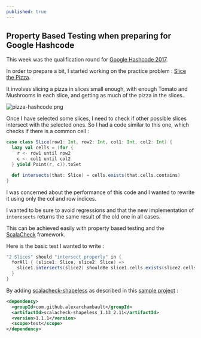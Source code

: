 ```yaml
---
published: true
---
```

## Property Based Testing when preparing for Google Hashcode

This week was the qualification round for [Google Hashcode 2017](https://hashcode.withgoogle.com/).

In order to prepare a bit, I started working on the practice problem : [Slice the Pizza]({{site.baseurl}}/assets/pizza.pdf).

It involves slicing a pizza in slices small enough, with enough Tomato and Mushrooms in each slice, and getting as much of the pizza in the slices.

![pizza-hashcode.png]({{site.baseurl}}/assets/pizza-hashcode.png)

Once I have selected some slices, I need to check if other possible slices intersect with the selected ones.
So I had a code similar to this one, which checks if there is a common cell :

```scala
case class Slice(row1: Int, row2: Int, col1: Int, col2: Int) {
  lazy val cells = (for {
    r <- row1 until row2
    c <- col1 until col2
  } yield Point(r, c)).toSet

  def intersects(that: Slice) = cells.exists(that.cells.contains)
}
```

I was concerned about the performance of this code and I wanted to rewrite it using only the col and row indices.

I wanted to be sure to avoid regressions and that the new implementation of `interesects` returns the same result of the old one in all cases.

This can be achieved easily with property based testing and the [ScalaCheck](https://www.scalacheck.org/) framework.

Here is the basic test I wanted to write :

```scala
"2 Slices" should "intersect properly" in {
  forAll { (slice1: Slice, slice2: Slice) =>
    slice1.intersects(slice2) shouldBe slice1.cells.exists(slice2.cells.contains)
  }
}
```

By adding [scalacheck-shapeless](https://github.com/alexarchambault/scalacheck-shapeless) as described in this [sample project](https://github.com/tyrcho/scalatest-scalacheck-demo) :
```xml
<dependency>
  <groupId>com.github.alexarchambault</groupId>
  <artifactId>scalacheck-shapeless_1.13_2.11</artifactId>
  <version>1.1.1</version>
  <scope>test</scope>
</dependency>
```